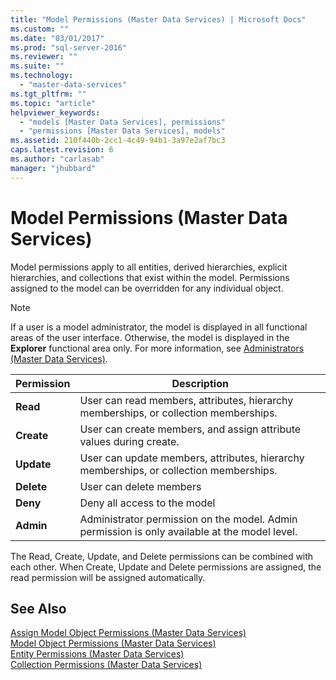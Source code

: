 ```yaml
---
title: "Model Permissions (Master Data Services) | Microsoft Docs"
ms.custom: ""
ms.date: "03/01/2017"
ms.prod: "sql-server-2016"
ms.reviewer: ""
ms.suite: ""
ms.technology: 
  - "master-data-services"
ms.tgt_pltfrm: ""
ms.topic: "article"
helpviewer_keywords: 
  - "models [Master Data Services], permissions"
  - "permissions [Master Data Services], models"
ms.assetid: 210f440b-2cc1-4c49-94b1-3a97e2af7bc3
caps.latest.revision: 6
ms.author: "carlasab"
manager: "jhubbard"
---
```

# Model Permissions (Master Data Services)
  Model permissions apply to all entities, derived hierarchies, explicit hierarchies, and collections that exist within the model. Permissions assigned to the model can be overridden for any individual object.  
  
> [!NOTE]  
>  If a user is a model administrator, the model is displayed in all functional areas of the user interface. Otherwise, the model is displayed in the **Explorer** functional area only. For more information, see [Administrators &#40;Master Data Services&#41;](../master-data-services/administrators-master-data-services.md).  
  
|Permission|Description|  
|----------------|-----------------|  
|**Read**|User can read members, attributes, hierarchy memberships, or collection memberships.|  
|**Create**|User can create members, and assign attribute values during create.|  
|**Update**|User can update members, attributes, hierarchy memberships, or collection memberships.|  
|**Delete**|User can delete members|  
|**Deny**|Deny all access to the model|  
|**Admin**|Administrator permission on the model. Admin permission is only available at the model level.|  
  
 The Read, Create, Update, and Delete permissions can be combined with each other. When Create, Update and Delete permissions are assigned, the read permission will be assigned automatically.  
  
## See Also  
 [Assign Model Object Permissions &#40;Master Data Services&#41;](../master-data-services/assign-model-object-permissions-master-data-services.md)   
 [Model Object Permissions &#40;Master Data Services&#41;](../master-data-services/model-object-permissions-master-data-services.md)   
 [Entity Permissions &#40;Master Data Services&#41;](../master-data-services/entity-permissions-master-data-services.md)   
 [Collection Permissions &#40;Master Data Services&#41;](../master-data-services/collection-permissions-master-data-services.md)  
  
  